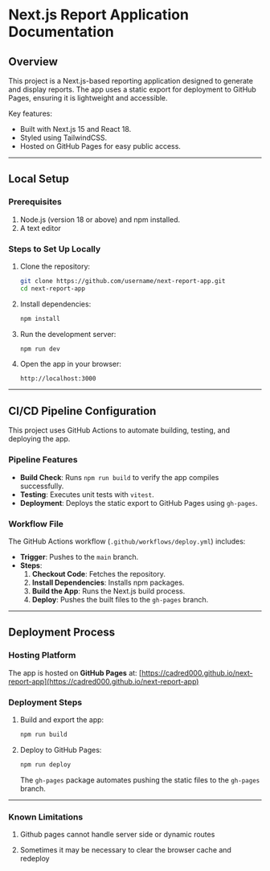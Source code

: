 # **Next.js Report Application Documentation**

## **Overview**
This project is a Next.js-based reporting application designed to generate and display reports. The app uses a static export for deployment to GitHub Pages, ensuring it is lightweight and accessible.

Key features:
- Built with Next.js 15 and React 18.
- Styled using TailwindCSS.
- Hosted on GitHub Pages for easy public access.

---

## **Local Setup**

### **Prerequisites**
1. Node.js (version 18 or above) and npm installed.
2. A text editor 

### **Steps to Set Up Locally**
1. Clone the repository:
   ```bash
   git clone https://github.com/username/next-report-app.git
   cd next-report-app
   ```
2. Install dependencies:
   ```bash
   npm install
   ```
3. Run the development server:
   ```bash
   npm run dev
   ```
4. Open the app in your browser:
   ```
   http://localhost:3000
   ```

---

## **CI/CD Pipeline Configuration**

This project uses GitHub Actions to automate building, testing, and deploying the app.

### **Pipeline Features**
- **Build Check**: Runs `npm run build` to verify the app compiles successfully.
- **Testing**: Executes unit tests with `vitest`.
- **Deployment**: Deploys the static export to GitHub Pages using `gh-pages`.

### **Workflow File**
The GitHub Actions workflow (`.github/workflows/deploy.yml`) includes:
- **Trigger**: Pushes to the `main` branch.
- **Steps**:
  1. **Checkout Code**: Fetches the repository.
  2. **Install Dependencies**: Installs npm packages.
  3. **Build the App**: Runs the Next.js build process.
  4. **Deploy**: Pushes the built files to the `gh-pages` branch.

---

## **Deployment Process**

### **Hosting Platform**
The app is hosted on **GitHub Pages** at:
[https://cadred000.github.io/next-report-app](https://cadred000.github.io/next-report-app)

### **Deployment Steps**
1. Build and export the app:
   ```bash
   npm run build
   ```
2. Deploy to GitHub Pages:
   ```bash
   npm run deploy
   ```
   The `gh-pages` package automates pushing the static files to the `gh-pages` branch.

---

### **Known Limitations** 
1. Github pages cannot handle server side or dynamic routes

2. Sometimes it may be necessary to clear the browser cache and redeploy

